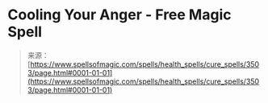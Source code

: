 <!--yml
category: 未分类
date: 2024-06-12 18:37:11
-->

# Cooling Your Anger - Free Magic Spell

> 来源：[https://www.spellsofmagic.com/spells/health_spells/cure_spells/3503/page.html#0001-01-01](https://www.spellsofmagic.com/spells/health_spells/cure_spells/3503/page.html#0001-01-01)